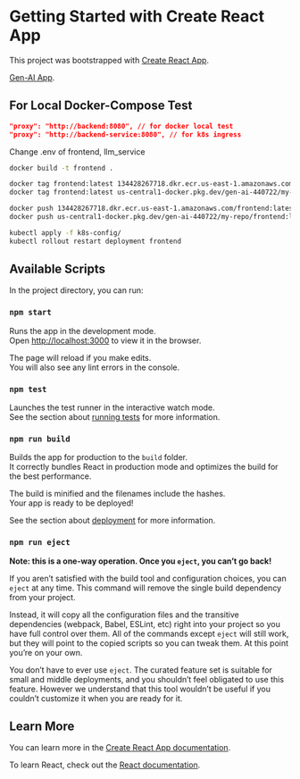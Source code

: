 # Getting Started with Create React App

This project was bootstrapped with [Create React App](https://github.com/facebook/create-react-app).

[Gen-AI App](http://aa67ee659414d41718e15e260bb162e6-1825036394.us-east-1.elb.amazonaws.com).

## For Local Docker-Compose Test

```json
"proxy": "http://backend:8080", // for docker local test
"proxy": "http://backend-service:8080", // for k8s ingress
```

Change .env of frontend, llm_service

```bash
docker build -t frontend .
```

```bash
docker tag frontend:latest 134428267718.dkr.ecr.us-east-1.amazonaws.com/frontend:latest
docker tag frontend:latest us-central1-docker.pkg.dev/gen-ai-440722/my-repo/frontend:latest
```

```bash
docker push 134428267718.dkr.ecr.us-east-1.amazonaws.com/frontend:latest
docker push us-central1-docker.pkg.dev/gen-ai-440722/my-repo/frontend:latest
```

```bash
kubectl apply -f k8s-config/
kubectl rollout restart deployment frontend
```

## Available Scripts

In the project directory, you can run:

### `npm start`

Runs the app in the development mode.\
Open [http://localhost:3000](http://localhost:3000) to view it in the browser.

The page will reload if you make edits.\
You will also see any lint errors in the console.

### `npm test`

Launches the test runner in the interactive watch mode.\
See the section about [running tests](https://facebook.github.io/create-react-app/docs/running-tests) for more information.

### `npm run build`

Builds the app for production to the `build` folder.\
It correctly bundles React in production mode and optimizes the build for the best performance.

The build is minified and the filenames include the hashes.\
Your app is ready to be deployed!

See the section about [deployment](https://facebook.github.io/create-react-app/docs/deployment) for more information.

### `npm run eject`

**Note: this is a one-way operation. Once you `eject`, you can’t go back!**

If you aren’t satisfied with the build tool and configuration choices, you can `eject` at any time. This command will remove the single build dependency from your project.

Instead, it will copy all the configuration files and the transitive dependencies (webpack, Babel, ESLint, etc) right into your project so you have full control over them. All of the commands except `eject` will still work, but they will point to the copied scripts so you can tweak them. At this point you’re on your own.

You don’t have to ever use `eject`. The curated feature set is suitable for small and middle deployments, and you shouldn’t feel obligated to use this feature. However we understand that this tool wouldn’t be useful if you couldn’t customize it when you are ready for it.

## Learn More

You can learn more in the [Create React App documentation](https://facebook.github.io/create-react-app/docs/getting-started).

To learn React, check out the [React documentation](https://reactjs.org/).
